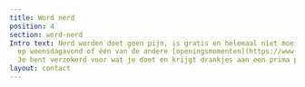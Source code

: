 ```yaml
---
title: Word nerd
position: 4
section: word-nerd
Intro text: Nerd worden doet geen pijn, is gratis en helemaal niet moeilijk. Kom langs
  op woensdagavond of één van de andere [openingsmomenten](https://www.facebook.com/Nerdlab/).
  Je bent verzekerd voor wat je doet en krijgt drankjes aan een prima prijs.
layout: contact
---
```

